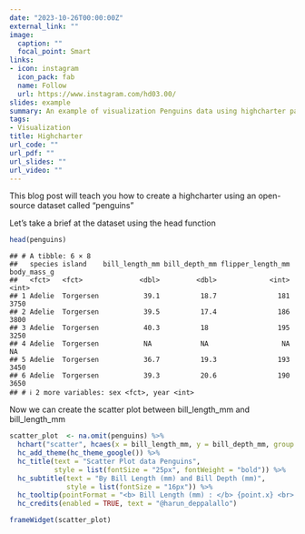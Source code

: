 ```yaml
---
date: "2023-10-26T00:00:00Z"
external_link: ""
image:
  caption: ""
  focal_point: Smart
links:
- icon: instagram
  icon_pack: fab
  name: Follow
  url: https://www.instagram.com/hd03.00/
slides: example
summary: An example of visualization Penguins data using highcharter package.
tags:
- Visualization
title: Highcharter
url_code: ""
url_pdf: ""
url_slides: ""
url_video: ""
---
```


<script src="{{< blogdown/postref >}}index_files/htmlwidgets/htmlwidgets.js"></script>
<script src="{{< blogdown/postref >}}index_files/pymjs/pym.v1.js"></script>
<script src="{{< blogdown/postref >}}index_files/widgetframe-binding/widgetframe.js"></script>

This blog post will teach you how to create a highcharter using an open-source dataset called “penguins”

Let’s take a brief at the dataset using the head function

``` r
head(penguins)
```

    ## # A tibble: 6 × 8
    ##   species island    bill_length_mm bill_depth_mm flipper_length_mm body_mass_g
    ##   <fct>   <fct>              <dbl>         <dbl>             <int>       <int>
    ## 1 Adelie  Torgersen           39.1          18.7               181        3750
    ## 2 Adelie  Torgersen           39.5          17.4               186        3800
    ## 3 Adelie  Torgersen           40.3          18                 195        3250
    ## 4 Adelie  Torgersen           NA            NA                  NA          NA
    ## 5 Adelie  Torgersen           36.7          19.3               193        3450
    ## 6 Adelie  Torgersen           39.3          20.6               190        3650
    ## # ℹ 2 more variables: sex <fct>, year <int>

Now we can create the scatter plot between bill_length_mm and bill_length_mm

``` r
scatter_plot  <- na.omit(penguins) %>% 
  hchart("scatter", hcaes(x = bill_length_mm, y = bill_depth_mm, group = species)) %>% 
  hc_add_theme(hc_theme_google()) %>% 
  hc_title(text = "Scatter Plot data Penguins",
           style = list(fontSize = "25px", fontWeight = "bold")) %>% 
  hc_subtitle(text = "By Bill Length (mm) and Bill Depth (mm)",
              style = list(fontSize = "16px")) %>% 
  hc_tooltip(pointFormat = "<b> Bill Length (mm) : </b> {point.x} <br> <b> Bill Depth (mm): </b> {point.y} <br>") %>% 
  hc_credits(enabled = TRUE, text = "@harun_deppalallo")

frameWidget(scatter_plot)
```

<div id="htmlwidget-1" style="width:100%;height:480px;" class="widgetframe html-widget "></div>
<script type="application/json" data-for="htmlwidget-1">{"x":{"url":"index_files/figure-html//widgets/widget_unnamed-chunk-3.html","options":{"xdomain":"*","allowfullscreen":false,"lazyload":false}},"evals":[],"jsHooks":[]}</script>
